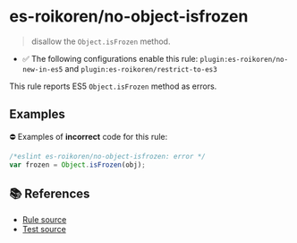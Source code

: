 # es-roikoren/no-object-isfrozen
> disallow the `Object.isFrozen` method.

- ✅ The following configurations enable this rule: `plugin:es-roikoren/no-new-in-es5` and `plugin:es-roikoren/restrict-to-es3`

This rule reports ES5 `Object.isFrozen` method as errors.

## Examples

⛔ Examples of **incorrect** code for this rule:

```js
/*eslint es-roikoren/no-object-isfrozen: error */
var frozen = Object.isFrozen(obj);
```

## 📚 References

- [Rule source](https://github.com/roikoren755/eslint-plugin-es/blob/v2.0.11/src/rules/no-object-isfrozen.ts)
- [Test source](https://github.com/roikoren755/eslint-plugin-es/blob/v2.0.11/tests/src/rules/no-object-isfrozen.ts)
